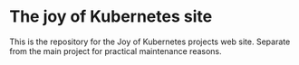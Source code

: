 # The joy of Kubernetes site

This is the repository for the Joy of Kubernetes projects web site. Separate from the main project for practical maintenance reasons. 
